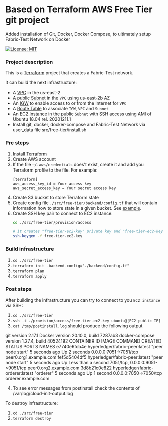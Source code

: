 # Based on Terraform AWS Free Tier git project

Added installation of Git, Docker, Docker Compose, to ultimately setup Fabric-Test Network on Docker

[![License: MIT](https://img.shields.io/badge/License-MIT-brightgreen.svg)](./LICENSE)

### Project description

This is a [Terraform](https://www.terraform.io/) project that creates a Fabric-Test network. 

It can build the next infrastructure:

* A [VPC](https://docs.aws.amazon.com/vpc/latest/userguide/what-is-amazon-vpc.html) in the us-east-2
* A public [Subnet](https://docs.aws.amazon.com/vpc/latest/userguide/working-with-vpcs.html#AddaSubnet) in the `VPC` using us-east-2b AZ
* An [IGW](https://docs.aws.amazon.com/vpc/latest/userguide/VPC_Internet_Gateway.html) to enable access to or from the Internet for `VPC`
* A [Route Table](https://docs.aws.amazon.com/vpc/latest/userguide/VPC_Route_Tables.html) to associate `IGW`, `VPC` and `Subnet`
* An [EC2 Instance](https://docs.aws.amazon.com/AWSEC2/latest/UserGuide/concepts.html) in the public `Subnet` with SSH access using AMI of Ubuntu 18.04 rel. 20201211.1
* Install git, docker, docker-compose and Fabric-Test Network via user_data file src/free-tier/install.sh

### Pre steps

1. [Install Terraform](https://learn.hashicorp.com/terraform/getting-started/install.html)
2. Create AWS account
3. If the file `~/.aws/credentials` does't exist, create it and add you Terraform profile to the file. For example:
   ```text
   [terraform]
   aws_access_key_id = Your access key
   aws_secret_access_key = Your secret access key 
   ```
4. Create S3 bucket to store Terraform state
5. Create config file `./src/free-tier/backend/config.tf` that will contain information how to store state in a given bucket. See [example](./src/free-tier/backend/example.config.tf).
6. Create SSH key pair to connect to EC2 instance:
   ```bash
   cd ./src/free-tier/provision/access

   # it creates "free-tier-ec2-key" private key and "free-tier-ec2-key.pub" public key
   ssh-keygen -f free-tier-ec2-key
   ``` 
   
### Build infrastructure

1. `cd ./src/free-tier`
2. `terraform init -backend-config="./backend/config.tf"`
3. `terraform plan`
4. `terraform apply`

### Post steps

After building the infrastructure you can try to connect to you `EC2 instance` via SSH:

1. `cd ./src/free-tier`
2. `ssh -i ./provision/access/free-tier-ec2-key ubuntu@[EC2 public IP]`
3. `cat /tmp/postinstall.log` should produce the following output

git version 2.17.1
Docker version 20.10.0, build 7287ab3
docker-compose version 1.27.4, build 40524192
CONTAINER ID   IMAGE                               COMMAND             CREATED         STATUS                  PORTS                              NAMES
e7740e6fcb4e   hyperledger/fabric-peer:latest      "peer node start"   5 seconds ago   Up 2 seconds            0.0.0.0:7051->7051/tcp             peer0.org1.example.com
fef5d5404df5   hyperledger/fabric-peer:latest      "peer node start"   5 seconds ago   Up Less than a second   7051/tcp, 0.0.0.0:9051->9051/tcp   peer0.org2.example.com
3d8b21c0e822   hyperledger/fabric-orderer:latest   "orderer"           5 seconds ago   Up 1 second             0.0.0.0:7050->7050/tcp             orderer.example.com

4. To see error messages from postinstall check the contents of /var/log/cloud-init-output.log

To destroy infrastructure:

1. `cd ./src/free-tier`
2. `terraform destroy`
